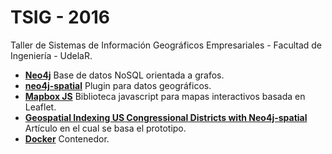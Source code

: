 # TSIG - 2016
Taller de Sistemas de Información Geográficos Empresariales - Facultad de Ingeniería - UdelaR.


- **[Neo4j](http://neo4j.com/)** Base de datos NoSQL orientada a grafos.
- **[neo4j-spatial](https://github.com/neo4j-contrib/spatial)** Plugin para datos geográficos.
- **[Mapbox JS](https://www.mapbox.com/mapbox.js/api/v2.3.0/)** Biblioteca javascript para mapas interactivos basada en Leaflet.
- **[Geospatial Indexing US Congressional Districts with Neo4j-spatial](http://neo4j.com/blog/geospatial-indexing-us-congress-neo4j/)** Artículo en el cual se basa el prototipo.
- **[Docker](https://www.docker.com/)** Contenedor.

